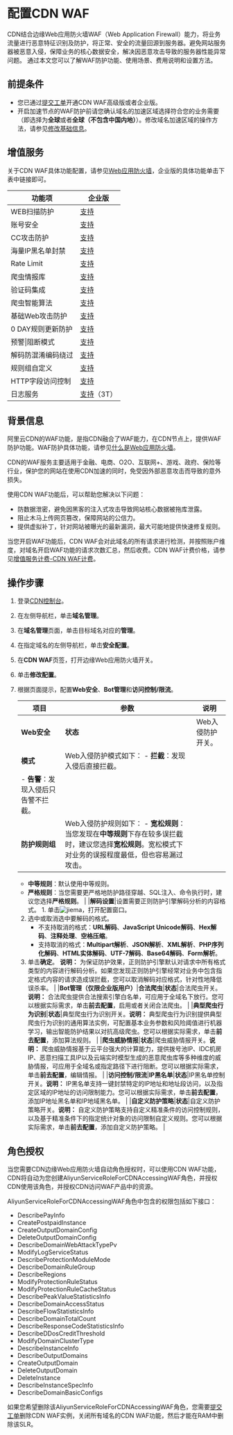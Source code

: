 # 配置CDN WAF

CDN结合边缘Web应用防火墙WAF（Web Application Firewall）能力，将业务流量进行恶意特征识别及防护，将正常、安全的流量回源到服务器。避免网站服务器被恶意入侵，保障业务的核心数据安全，解决因恶意攻击导致的服务器性能异常问题。 通过本文您可以了解WAF防护功能、使用场景、费用说明和设置方法。

## 前提条件

-   您已通过[提交工单](https://workorder-intl.console.aliyun.com/?spm=5176.2020520001.aliyun_topbar.18.dbd44bd3e4f845#/ticket/createIndex)开通CDN WAF高级版或者企业版。
-   开启加速节点的WAF防护前请您确认域名的加速区域选择符合您的业务需要（即选择为**全球**或者**全球（不包含中国内地）**）。修改域名加速区域的操作方法，请参见[修改基础信息](/intl.zh-CN/域名管理/基本配置/修改基础信息.md)。

## 增值服务

关于CDN WAF具体功能配置，请参见[Web应用防火墙](https://www.alibabacloud.com/help/zh/product/28515.htm)，企业版的具体功能单击下表中链接即可。

|功能项|企业版|
|---|---|
|WEB扫描防护|[支持](https://www.alibabacloud.com/help/zh/doc-detail/147717.htm)|
|账号安全|[支持](https://www.alibabacloud.com/help/zh/doc-detail/147940.htm)|
|CC攻击防护|[支持](https://www.alibabacloud.com/help/zh/doc-detail/147594.htm)|
|海量IP黑名单封禁|[支持](https://www.alibabacloud.com/help/zh/doc-detail/147687.htm)|
|Rate Limit|[支持](https://www.alibabacloud.com/help/zh/doc-detail/147937.htm)|
|爬虫情报库|[支持](https://www.alibabacloud.com/help/zh/doc-detail/159911.htm)|
|验证码集成|[支持](https://www.alibabacloud.com/help/zh/doc-detail/147937.htm)|
|爬虫智能算法|[支持](https://www.alibabacloud.com/help/zh/doc-detail/159910.htm)|
|基础Web攻击防护|[支持](https://www.alibabacloud.com/help/zh/doc-detail/147592.htm)|
|0 DAY规则更新防护|[支持](https://www.alibabacloud.com/help/zh/doc-detail/147592.htm)|
|预警\|阻断模式|[支持](https://www.alibabacloud.com/help/zh/doc-detail/147592.htm)|
|解码防混淆编码绕过|[支持](https://www.alibabacloud.com/help/zh/doc-detail/147592.htm)|
|规则组自定义|[支持](https://www.alibabacloud.com/help/zh/doc-detail/99477.htm)|
|HTTP字段访问控制|[支持](https://www.alibabacloud.com/help/zh/doc-detail/61993.htm)|
|日志服务|[支持](https://www.alibabacloud.com/help/zh/doc-detail/95078.htm)（3T）|

## 背景信息

阿里云CDN的WAF功能，是指CDN融合了WAF能力，在CDN节点上，提供WAF防护功能。WAF防护具体功能，请参见[什么是Web应用防火墙](/intl.zh-CN/产品简介/什么是Web应用防火墙.md)。

CDN的WAF服务主要适用于金融、电商、O2O、互联网+、游戏、政府、保险等行业，保护您的网站在使用CDN加速的同时，免受因外部恶意攻击而导致的意外损失。

使用CDN WAF功能后，可以帮助您解决以下问题：

-   防数据泄密，避免因黑客的注入式攻击导致网站核心数据被拖库泄露。
-   阻止木马上传网页篡改，保障网站的公信力。
-   提供虚拟补丁，针对网站被曝光的最新漏洞，最大可能地提供快速修复规则。

当您开启WAF功能后，CDN WAF会对此域名的所有请求进行检测，并按照账户维度，对域名开启WAF功能的请求次数汇总，然后收费。CDN WAF计费价格，请参见[增值服务计费-CDN WAF计费](https://www.aliyun.com/price/product?spm=a2c4g.11186623.2.10.1b444ee22Dxy8y#/cdn/detail)。

## 操作步骤

1.  登录[CDN控制台](https://cdn.console.aliyun.com)。

2.  在左侧导航栏，单击**域名管理**。

3.  在**域名管理**页面，单击目标域名对应的**管理**。

4.  在指定域名的左侧导航栏，单击**安全配置**。

5.  在**CDN WAF**页签，打开边缘Web应用防火墙开关。

6.  单击**修改配置**。

7.  根据页面提示，配置**Web安全**、**Bot管理**和**访问控制/限流**。

    |项目|参数|说明|
    |--|--|--|
    |**Web安全**|**状态**|Web入侵防护开关。|
    |**模式**|Web入侵防护模式如下：    -   **拦截**：发现入侵后直接拦截。
    -   **告警**：发现入侵后只告警不拦截。 |
    |**防护规则组**|Web入侵防护规则如下：    -   **宽松规则**：当您发现在**中等规则**下存在较多误拦截时，建议您选择**宽松规则**。宽松模式下对业务的误报程度最低，但也容易漏过攻击。
    -   **中等规则**：默认使用中等规则。
    -   **严格规则**：当您需要更严格地防护路径穿越、SQL注入、命令执行时，建议您选择**严格规则**。 |
    |**解码设置**|设置需要正则防护引擎解码分析的内容格式。    1.  单击![jiema](https://static-aliyun-doc.oss-accelerate.aliyuncs.com/assets/img/zh-CN/3506924061/p178440.png)，打开配置窗口。
    2.  选中或取消选中要解码的格式。
        -   不支持取消的格式：**URL解码**、**JavaScript Unicode解码**、**Hex解码**、**注释处理**、**空格压缩**。
        -   支持取消的格式：**Multipart解析**、**JSON解析**、**XML解析**、**PHP序列化解码**、**HTML实体解码**、**UTF-7解码**、**Base64解码**、**Form解析**。
    3.  单击**确定**。
**说明：** 为保证防护效果，正则防护引擎默认对请求中所有格式类型的内容进行解码分析。如果您发现正则防护引擎经常对业务中包含指定格式内容的请求造成误拦截，您可以取消解码对应格式，针对性地降低误杀率。 |
    |**Bot管理（仅限企业版用户）**|**合法爬虫**|**状态**|合法爬虫开关。**说明：** 合法爬虫提供合法搜索引擎白名单，可应用于全域名下放行。您可以根据实际需求，单击**前去配置**，启用或者关闭合法爬虫。 |
    |**典型爬虫行为识别**|**状态**|典型爬虫行为识别开关。**说明：** 典型爬虫行为识别提供典型爬虫行为识别的通用算法实例，可配置基本业务参数和风险阈值进行机器学习，输出智能防护结果以对抗高级爬虫。您可以根据实际需求，单击**前去配置**，添加算法规则。 |
    |**爬虫威胁情报**|**状态**|爬虫威胁情报开关。**说明：** 爬虫威胁情报基于云平台强大的计算能力，提供拨号池IP、IDC机房IP、恶意扫描工具IP以及云端实时模型生成的恶意爬虫库等多种维度的威胁情报，可应用于全域名或指定路径下进行阻断。您可以根据实际需求，单击**前去配置**，编辑情报。 |
    |**访问控制/限流**|**IP黑名单**|**状态**|IP黑名单控制开关。**说明：** IP黑名单支持一键封禁特定的IP地址和地址段访问，以及指定区域的IP地址的访问限制能力。您可以根据实际需求，单击**前去配置**，添加IP地址黑名单和IP地域黑名单。 |
    |**自定义防护策略**|**状态**|自定义防护策略开关。**说明：** 自定义防护策略支持自定义精准条件的访问控制规则，以及基于精准条件下的指定统计对象的访问限制自定义规则。您可以根据实际需求，单击**前去配置**，添加自定义防护策略。 |


## 角色授权

当您需要CDN边缘Web应用防火墙自动角色授权时，可以使用CDN WAF功能，CDN将自动为您创建AliyunServiceRoleForCDNAccessingWAF角色，并授权CDN使用该角色，并授权CDN访问WAF产品中的资源。

AliyunServiceRoleForCDNAccessingWAF角色中包含的权限包括如下接口：

-   DescribePayInfo
-   CreatePostpaidInstance
-   CreateOutputDomainConfig
-   DeleteOutputDomainConfig
-   DescribeDomainWebAttackTypePv
-   ModifyLogServiceStatus
-   DescribeProtectionModuleMode
-   DescribeDomainRuleGroup
-   DescribeRegions
-   ModifyProtectionRuleStatus
-   ModifyProtectionRuleCacheStatus
-   DescribePeakValueStatisticsInfo
-   DescribeDomainAccessStatus
-   DescribeFlowStatisticsInfo
-   DescribeDomainTotalCount
-   DescribeResponseCodeStatisticsInfo
-   DescribeDDosCreditThreshold
-   ModifyDomainClusterType
-   DescribeInstanceInfo
-   DescribeOutputDomains
-   CreateOutputDomain
-   DeleteOutputDomain
-   DeleteInstance
-   DescribeInstanceSpecInfo
-   DescribeDomainBasicConfigs

如果您希望删除该AliyunServiceRoleForCDNAccessingWAF角色，您需要[提交工单](https://workorder-intl.console.aliyun.com/?spm=5176.2020520001.aliyun_topbar.18.dbd44bd3e4f845#/ticket/createIndex)删除CDN WAF实例，关闭所有域名的CDN WAF功能，然后才能在RAM中删除该SLR。

